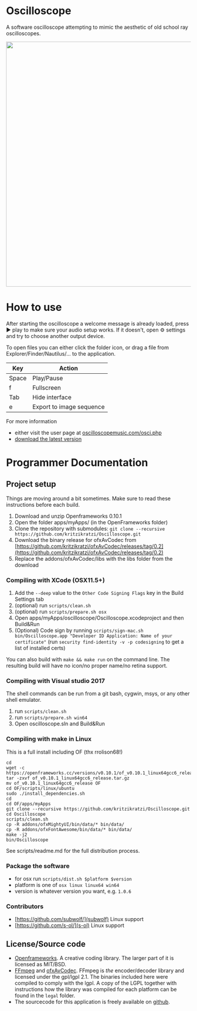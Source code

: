 Oscilloscope
===

A software oscilloscope attempting to mimic the aesthetic of old school ray oscilloscopes. 
	
<img src="docs/screenshot.png" width="667">

# How to use

After starting the oscilloscope a welcome message is already loaded, press ▶︎ play to make sure your audio setup works. If it doesn't, open ⚙ settings and try to choose another output device. 

To open files you can either click the folder icon, or drag a file from Explorer/Finder/Nautilus/... to the application. 


|Key   |Action|
|------|------|
|Space |Play/Pause|
|f     |Fullscreen|
|Tab   |Hide interface|
|e     |Export to image sequence|



For more information

* either visit the user page at <a href="https://oscilloscopemusic.com/osci.php">oscilloscopemusic.com/osci.php</a>
* [download the latest version](https://github.com/kritzikratzi/Oscilloscope/releases)


# Programmer Documentation

## Project setup 

Things are moving around a bit sometimes. 
Make sure to read these instructions before each build. 

1. Download and unzip Openframeworks 0.10.1
1. Open the folder apps/myApps/ (in the OpenFrameworks folder)
1. Clone the repository with submodules: `git clone --recursive https://github.com/kritzikratzi/Oscilloscope.git`
1. Download the binary release for ofxAvCodec from [https://github.com/kritzikratzi/ofxAvCodec/releases/tag/0.2](https://github.com/kritzikratzi/ofxAvCodec/releases/tag/0.2)
1. Replace the addons/ofxAvCodec/libs with the libs folder from the download


### Compiling with XCode (OSX11.5+)

1. Add the `--deep` value to the `Other Code Signing Flags` key in the Build Settings tab
1. (optional) run `scripts/clean.sh`
1. (optional) run `scripts/prepare.sh osx`
1. Open apps/myApps/oscilloscope/Oscilloscope.xcodeproject and then Build&Run
1. (Optional) Code sign by running `scripts/sign-mac.sh bin/Oscilloscope.app "Developer ID Application: Name of your certificate"` (run `security find-identity -v -p codesigning` to get a list of installed certs)


You can also build with `make && make run` on the command line. The resulting build will have no icon/no proper name/no retina support. 

### Compiling with Visual studio 2017

The shell commands can be run from a git bash, cygwin, msys, or any other shell emulator. 

1. run `scripts/clean.sh`
1. run `scripts/prepare.sh win64`
1. Open oscilloscope.sln and Build&Run

### Compiling with make in Linux

This is a full install including OF (thx rrolison68!)

	cd
	wget -c https://openframeworks.cc/versions/v0.10.1/of_v0.10.1_linux64gcc6_release.tar.gz
	tar -zxvf of_v0.10.1_linux64gcc6_release.tar.gz
	mv of_v0.10.1_linux64gcc6_release OF
	cd OF/scripts/linux/ubuntu
	sudo ./install_dependencies.sh
	cd
	cd OF/apps/myApps
	git clone --recursive https://github.com/kritzikratzi/Oscilloscope.git
	cd Oscilloscope
	scripts/clean.sh
	cp -R addons/ofxMightyUI/bin/data/* bin/data/
	cp -R addons/ofxFontAwesome/bin/data/* bin/data/
	make -j2
	bin/Oscilloscope
See scripts/readme.md for the full distribution process. 

### Package the software

* for osx run `scripts/dist.sh $platform $version`
* platform is one of `osx linux linux64 win64`
* version is whatever version you want, e.g. `1.0.6`

### Contributors

* [https://github.com/subwolf/](subwolf) Linux support
* [https://github.com/s-ol/](s-ol) Linux support


## License/Source code

* [Openframeworks](http://openframeworks.cc). A creative coding library. The larger part of it is licensed as MIT/BSD. 
* [FFmpeg](http://www.ffmpeg.org/) and [ofxAvCodec](https://github.com/kritzikratzi/ofxAvCodec). FFmpeg is _the_ encoder/decoder library and licensed under the gpl/lgpl 2.1. The binaries included here were compiled to comply with the lgpl. A copy of the LGPL together with instructions how the library was compiled for each platform can be found in the `legal` folder. 
* The sourcecode for this application is freely available on [github](https://github.com/kritzikratzi/Oscilloscope). 
